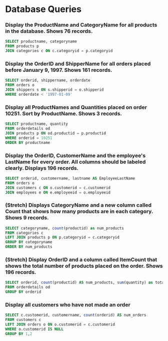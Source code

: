 # Database Queries

### Display the ProductName and CategoryName for all products in the database. Shows 76 records.

```sql
SELECT productname, categoryname
FROM products p
JOIN categories c ON c.categoryid = p.categoryid
```

### Display the OrderID and ShipperName for all orders placed before January 9, 1997. Shows 161 records.

```sql
SELECT orderid, shippername, orderdate
FROM orders o
JOIN shippers s ON s.shipperid = o.shipperid
WHERE orderdate < '1997-01-09'
```

### Display all ProductNames and Quantities placed on order 10251. Sort by ProductName. Shows 3 records.

```sql
SELECT productname, quantity
FROM orderdetails od
JOIN products p ON od.productid = p.productid
WHERE orderid = 10251
ORDER BY productname
```

### Display the OrderID, CustomerName and the employee's LastName for every order. All columns should be labeled clearly. Displays 196 records.

```sql
SELECT orderid, customername, lastname AS EmployeeLastName
FROM orders o
JOIN customers c ON o.customerid = c.customerid
JOIN employees e ON e.employeeid = o.employeeid
```

### (Stretch) Displays CategoryName and a new column called Count that shows how many products are in each category. Shows 9 records.

```sql
SELECT categoryname, count(productid) as num_products
FROM categories c
LEFT JOIN products p ON p.categoryid = c.categoryid
GROUP BY categoryname
ORDER BY num_products
```

### (Stretch) Display OrderID and a column called ItemCount that shows the total number of products placed on the order. Shows 196 records.

```sql
SELECT orderid, count(productid) AS num_products, sum(quantity) as total_quantity
FROM orderdetails od
GROUP BY orderid
```

### Display all customers who have not made an order

```sql
SELECT c.customerid, customername, count(orderid) AS num_orders
FROM customers c
LEFT JOIN orders o ON o.customerid = c.customerid
WHERE o.customerid IS NULL
GROUP BY 1,2
```
